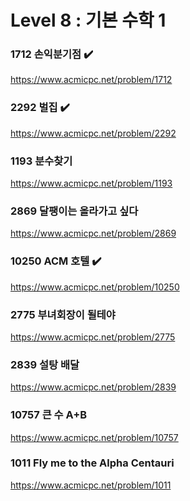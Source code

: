Level 8 : 기본 수학 1
===

### 1712	손익분기점 ✔️
https://www.acmicpc.net/problem/1712

### 2292	벌집 ✔️
https://www.acmicpc.net/problem/2292

### 1193	분수찾기 
https://www.acmicpc.net/problem/1193

### 2869	달팽이는 올라가고 싶다 
https://www.acmicpc.net/problem/2869

### 10250	ACM 호텔 ✔️
https://www.acmicpc.net/problem/10250

### 2775	부녀회장이 될테야	
https://www.acmicpc.net/problem/2775

### 2839	설탕 배달 
https://www.acmicpc.net/problem/2839

### 10757	큰 수 A+B 
https://www.acmicpc.net/problem/10757

### 1011	Fly me to the Alpha Centauri 
https://www.acmicpc.net/problem/1011
